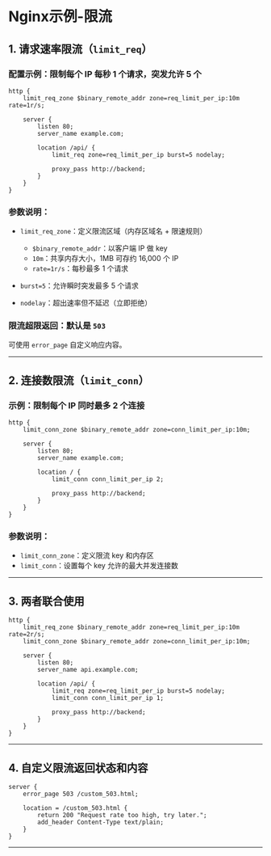 # Nginx示例-限流

## 1. 请求速率限流（`limit_req`）

### 配置示例：限制每个 IP 每秒 1 个请求，突发允许 5 个

```nginx
http {
    limit_req_zone $binary_remote_addr zone=req_limit_per_ip:10m rate=1r/s;

    server {
        listen 80;
        server_name example.com;

        location /api/ {
            limit_req zone=req_limit_per_ip burst=5 nodelay;

            proxy_pass http://backend;
        }
    }
}
```

### 参数说明：

* `limit_req_zone`：定义限流区域（内存区域名 + 限速规则）

  * `$binary_remote_addr`：以客户端 IP 做 key
  * `10m`：共享内存大小，1MB 可存约 16,000 个 IP
  * `rate=1r/s`：每秒最多 1 个请求
* `burst=5`：允许瞬时突发最多 5 个请求
* `nodelay`：超出速率但不延迟（立即拒绝）

### 限流超限返回：默认是 `503`

可使用 `error_page` 自定义响应内容。

---

## 2. 连接数限流（`limit_conn`）

### 示例：限制每个 IP 同时最多 2 个连接

```nginx
http {
    limit_conn_zone $binary_remote_addr zone=conn_limit_per_ip:10m;

    server {
        listen 80;
        server_name example.com;

        location / {
            limit_conn conn_limit_per_ip 2;

            proxy_pass http://backend;
        }
    }
}
```

### 参数说明：

* `limit_conn_zone`：定义限流 key 和内存区
* `limit_conn`：设置每个 key 允许的最大并发连接数

---

## 3. 两者联合使用

```nginx
http {
    limit_req_zone $binary_remote_addr zone=req_limit_per_ip:10m rate=2r/s;
    limit_conn_zone $binary_remote_addr zone=conn_limit_per_ip:10m;

    server {
        listen 80;
        server_name api.example.com;

        location /api/ {
            limit_req zone=req_limit_per_ip burst=5 nodelay;
            limit_conn conn_limit_per_ip 1;

            proxy_pass http://backend;
        }
    }
}
```

---

## 4. 自定义限流返回状态和内容

```nginx
server {
    error_page 503 /custom_503.html;

    location = /custom_503.html {
        return 200 "Request rate too high, try later.";
        add_header Content-Type text/plain;
    }
}
```

---




